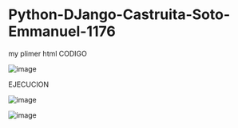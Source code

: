 # Python-DJango-Castruita-Soto-Emmanuel-1176
my plimer html
CODIGO

![image](https://github.com/user-attachments/assets/db3314cb-1ff5-4cf7-a8e9-6dc0fb24845b)

EJECUCION

![image](https://github.com/user-attachments/assets/369d23b3-eadb-489e-8d64-6618037e46fe)

![image](https://github.com/user-attachments/assets/69001f9c-4a0b-444f-babc-54a2591dc78a)
